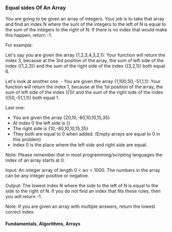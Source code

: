 ### Equal sides Of An Array

<p> You are going to be given an array of integers. Your job is to take that array and find an index N where the sum of the integers to the left of N is equal to the sum of the integers to the right of N. If there is no index that would make this happen, return -1.

<p> For example:

<p> Let's say you are given the array {1,2,3,4,3,2,1}: Your function will return the index 3, because at the 3rd position of the array, the sum of left side of the index ({1,2,3}) and the sum of the right side of the index ({3,2,1}) both equal 6.

<p> Let's look at another one.
- You are given the array {1,100,50,-51,1,1}: Your function will return the index 1, because at the 1st position of the array, the sum of left side of the index ({1}) and the sum of the right side of the index ({50,-51,1,1}) both equal 1.

<p> Last one:

- You are given the array {20,10,-80,10,10,15,35}
- At index 0 the left side is {}
- The right side is {10,-80,10,10,15,35}
- They both are equal to 0 when added. (Empty arrays are equal to 0 in this problem)
- Index 0 is the place where the left side and right side are equal.

<p> Note: Please remember that in most programming/scripting languages the index of an array starts at 0.

<p> Input: An integer array of length 0 < arr < 1000. The numbers in the array can be any integer positive or negative.

<p> Output: The lowest index N where the side to the left of N is equal to the side to the right of N. If you do not find an index that fits these rules, then you will return -1.

<p> Note: If you are given an array with multiple answers, return the lowest correct index.

#### Fundamentals, Algorithms, Arrays
